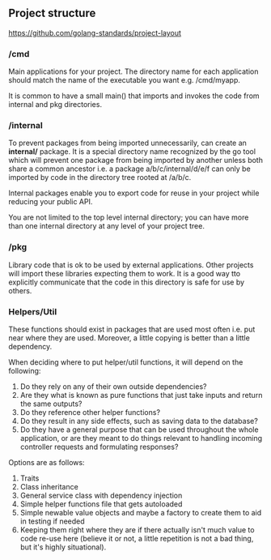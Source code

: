 ## Project structure

https://github.com/golang-standards/project-layout

### /cmd

Main applications for your project. The directory name for each application should match the name of the executable you want e.g. /cmd/myapp.

It is common to have a small main() that imports and invokes the code from internal and pkg directories.

### /internal

To prevent packages from being imported unnecessarily, can create an **internal/** package. It is a special directory name recognized by the go tool which will prevent one package from being imported by another unless both share a common ancestor i.e. a package a/b/c/internal/d/e/f can only be imported by code in the directory tree rooted at /a/b/c.

Internal packages enable you to export code for reuse in your project while reducing your public API.

You are not limited to the top level internal directory; you can have more than one internal directory at any level of your project tree.

### /pkg

Library code that is ok to be used by external applications. Other projects will import these libraries expecting them to work. It is a good way tto explicitly communicate that the code in this directory is safe for use by others.

### Helpers/Util

These functions should exist in packages that are used most often i.e. put near where they are used. Moreover, a little copying is better than a little dependency.

When deciding where to put helper/util functions, it will depend on the following:

1. Do they rely on any of their own outside dependencies?
2. Are they what is known as pure functions that just take inputs and return the same outputs?
3. Do they reference other helper functions?
4. Do they result in any side effects, such as saving data to the database?
5. Do they have a general purpose that can be used throughout the whole application, or are they meant to do things relevant to handling incoming controller requests and formulating responses?

Options are as follows:

1. Traits
2. Class inheritance
3. General service class with dependency injection
4. Simple helper functions file that gets autoloaded
5. Simple newable value objects and maybe a factory to create them to aid in testing if needed
6. Keeping them right where they are if there actually isn't much value to code re-use here (believe it or not, a little repetition is not a bad thing, but it's highly situational).
